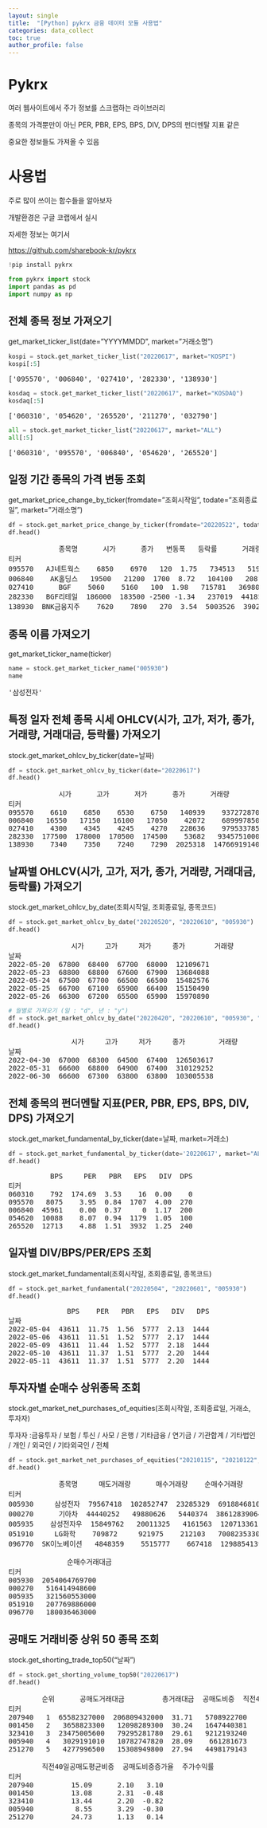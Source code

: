 ```yaml
---
layout: single
title:  "[Python] pykrx 금융 데이터 모듈 사용법"
categories: data_collect
toc: true
author_profile: false
---
```


<head>
  <style>
    table.dataframe {
      white-space: normal;
      width: 100%;
      height: 240px;
      display: block;
      overflow: auto;
      font-family: Arial, sans-serif;
      font-size: 0.9rem;
      line-height: 20px;
      text-align: center;
      border: 0px !important;
    }

    table.dataframe th {
      text-align: center;
      font-weight: bold;
      padding: 8px;
    }

    table.dataframe td {
      text-align: center;
      padding: 8px;
    }

    table.dataframe tr:hover {
      background: #b8d1f3; 
    }

    .output_prompt {
      overflow: auto;
      font-size: 0.9rem;
      line-height: 1.45;
      border-radius: 0.3rem;
      -webkit-overflow-scrolling: touch;
      padding: 0.8rem;
      margin-top: 0;
      margin-bottom: 15px;
      font: 1rem Consolas, "Liberation Mono", Menlo, Courier, monospace;
      color: $code-text-color;
      border: solid 1px $border-color;
      border-radius: 0.3rem;
      word-break: normal;
      white-space: pre;
    }

  .dataframe tbody tr th:only-of-type {
      vertical-align: middle;
  }

  .dataframe tbody tr th {
      vertical-align: top;
  }

  .dataframe thead th {
      text-align: center !important;
      padding: 8px;
  }

  .page__content p {
      margin: 0 0 0px !important;
  }

  .page__content p > strong {
    font-size: 0.8rem !important;
  }

  </style>
</head>


# Pykrx



여러 웹사이트에서 주가 정보를 스크랩하는 라이브러리



종목의 가격뿐만이 아닌 PER, PBR, EPS, BPS, DIV, DPS의 펀더멘탈 지표 같은



중요한 정보들도 가져올 수 있음


# 사용법



주로 많이 쓰이는 함수들을 알아보자



개발환경은 구글 코랩에서 실시



자세한 정보는 여기서



https://github.com/sharebook-kr/pykrx



```python
!pip install pykrx
```


```python
from pykrx import stock
import pandas as pd
import numpy as np
```

## 전체 종목 정보 가져오기



get_market_ticker_list(date=”YYYYMMDD”, market=”거래소명”)



```python
kospi = stock.get_market_ticker_list("20220617", market="KOSPI")
kospi[:5]
```

<pre>
['095570', '006840', '027410', '282330', '138930']
</pre>

```python
kosdaq = stock.get_market_ticker_list("20220617", market="KOSDAQ")
kosdaq[:5]
```

<pre>
['060310', '054620', '265520', '211270', '032790']
</pre>

```python
all = stock.get_market_ticker_list("20220617", market="ALL")
all[:5]
```

<pre>
['060310', '095570', '006840', '054620', '265520']
</pre>
## 일정 기간 종목의 가격 변동 조회



get_market_price_change_by_ticker(fromdate=”조회시작일”, todate=”조회종료일”, market=”거래소명”)



```python
df = stock.get_market_price_change_by_ticker(fromdate="20220522", todate="20220601")
df.head()
```

<pre>
            종목명      시가      종가   변동폭   등락률      거래량         거래대금
티커                                                               
095570   AJ네트웍스    6850    6970   120  1.75   734513   5192580470
006840    AK홀딩스   19500   21200  1700  8.72   104100   2081742950
027410      BGF    5060    5160   100  1.98   715781   3698040110
282330   BGF리테일  186000  183500 -2500 -1.34   237019  44185666500
138930  BNK금융지주    7620    7890   270  3.54  5003526  39024054380
</pre>
## 종목 이름 가져오기



get_market_ticker_name(ticker)



```python
name = stock.get_market_ticker_name("005930")
name
```

<pre>
'삼성전자'
</pre>
## 특정 일자 전체 종목 시세 OHLCV(시가, 고가, 저가, 종가, 거래량, 거래대금, 등락률) 가져오기



stock.get_market_ohlcv_by_ticker(date=날짜)



```python
df = stock.get_market_ohlcv_by_ticker(date="20220617")
df.head()
```

<pre>
            시가      고가      저가      종가      거래량         거래대금   등락률
티커                                                                
095570    6610    6850    6530    6750   140939    937272870 -0.88
006840   16550   17150   16100   17050    42072    689997850  2.10
027410    4300    4345    4245    4270   228636    979533785 -2.18
282330  177500  178000  170500  174500    53682   9345751000  0.00
138930    7340    7350    7240    7290  2025318  14766919140 -1.49
</pre>
## 날짜별 OHLCV(시가, 고가, 저가, 종가, 거래량, 거래대금, 등락률) 가져오기



stock.get_market_ohlcv_by_date(조회시작일, 조회종료일, 종목코드)



```python
df = stock.get_market_ohlcv_by_date("20220520", "20220610", "005930")
df.head()
```

<pre>
               시가     고가     저가     종가       거래량
날짜                                              
2022-05-20  67800  68400  67700  68000  12109671
2022-05-23  68800  68800  67600  67900  13684088
2022-05-24  67500  67700  66500  66500  15482576
2022-05-25  66700  67100  65900  66400  15150490
2022-05-26  66300  67200  65500  65900  15970890
</pre>

```python
# 월별로 가져오기 (일 : "d", 년 : "y")
df = stock.get_market_ohlcv_by_date("20220420", "20220610", "005930", "m")
df.head()
```

<pre>
               시가     고가     저가     종가        거래량
날짜                                               
2022-04-30  67000  68300  64500  67400  126503617
2022-05-31  66600  68800  64900  67400  310129252
2022-06-30  66600  67300  63800  63800  103005538
</pre>
## 전체 종목의 펀더멘탈 지표(PER, PBR, EPS, BPS, DIV, DPS) 가져오기



stock.get_market_fundamental_by_ticker(date=날짜, market=거래소)



```python
df = stock.get_market_fundamental_by_ticker(date='20220617', market="ALL")
df.head()
```

<pre>
          BPS     PER   PBR   EPS   DIV  DPS
티커                                          
060310    792  174.69  3.53    16  0.00    0
095570   8075    3.95  0.84  1707  4.00  270
006840  45961    0.00  0.37     0  1.17  200
054620  10088    8.07  0.94  1179  1.05  100
265520  12713    4.88  1.51  3932  1.25  240
</pre>
## 일자별 DIV/BPS/PER/EPS 조회



stock.get_market_fundamental(조회시작일, 조회종료일, 종목코드)



```python
df = stock.get_market_fundamental("20220504", "20220601", "005930")
df.head()
```

<pre>
              BPS    PER   PBR   EPS   DIV   DPS
날짜                                              
2022-05-04  43611  11.75  1.56  5777  2.13  1444
2022-05-06  43611  11.51  1.52  5777  2.17  1444
2022-05-09  43611  11.44  1.52  5777  2.18  1444
2022-05-10  43611  11.37  1.51  5777  2.20  1444
2022-05-11  43611  11.37  1.51  5777  2.20  1444
</pre>
## 투자자별 순매수 상위종목 조회



stock.get_market_net_purchases_of_equities(조회시작일, 조회종료일, 거래소, 투자자)



투자자 :금융투자 / 보험 / 투신 / 사모 / 은행 / 기타금융 / 연기금 / 기관합계 / 기타법인 / 개인 / 외국인 / 기타외국인 / 전체



```python
df = stock.get_market_net_purchases_of_equities("20210115", "20210122", "KOSPI", "개인")
df.head()
```

<pre>
            종목명     매도거래량      매수거래량    순매수거래량         매도거래대금         매수거래대금  \
티커                                                                             
005930     삼성전자  79567418  102852747  23285329  6918846810800  8972911580500   
000270      기아차  44440252   49880626   5440374  3861283906400  4377698855000   
005935    삼성전자우  15849762   20011325   4161563  1207133611400  1528694164400   
051910     LG화학    709872     921975    212103   700823533000   908593419000   
096770  SK이노베이션   4848359    5515777    667418  1298854139000  1478890602000   

              순매수거래대금  
티커                     
005930  2054064769700  
000270   516414948600  
005935   321560553000  
051910   207769886000  
096770   180036463000  
</pre>
## 공매도 거래비중 상위 50 종목 조회



stock.get_shorting_trade_top50(“날짜”)



```python
df = stock.get_shorting_volume_top50("20220617")
df.head()
```

<pre>
        순위      공매도거래대금         총거래대금  공매도비중  직전40일거래대금평균  공매도거래대금증가율  \
티커                                                                      
207940   1  65582327000  206809432000  31.71   5708922700       11.49   
001450   2   3658823300   12098289300  30.24   1647440381        2.22   
323410   3  23475005600   79295281780  29.61   9212193240        2.55   
005940   4   3029191010   10782747820  28.09    661281673        4.58   
251270   5   4277996500   15308949800  27.94   4498179143        0.95   

        직전40일공매도평균비중  공매도비중증가율  주가수익률  
티커                                     
207940         15.09      2.10   3.10  
001450         13.08      2.31  -0.48  
323410         13.44      2.20  -0.82  
005940          8.55      3.29  -0.30  
251270         24.73      1.13   0.14  
</pre>

```python

```
